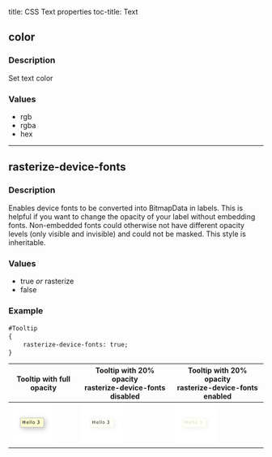 title: CSS Text properties
toc-title: Text

## color

### Description
Set text color

### Values
* rgb
* rgba
* hex

***

## rasterize-device-fonts

### Description
Enables device fonts to be converted into BitmapData in labels. This is helpful if you want to change the opacity of your label without embedding fonts. Non-embedded fonts could otherwise not have different opacity levels (only visible and invisible) and could not be masked. This style is inheritable.

### Values
* true _or_ rasterize
* false

### Example
	
	#Tooltip
	{
		rasterize-device-fonts: true;
	}

| Tooltip with full opacity | Tooltip with 20% opacity<br /> rasterize-device-fonts disabled | Tooltip with 20% opacity<br /> rasterize-device-fonts enabled |
| ------------------------- | ------------------------------------------------------------ | -------------------------------------------------------- |
| ![Tooltip Full Opacity](images/tooltip_full_opacity.png) | ![Tooltip 20 Opacity No Rasterize](images/tooltip_20_opacity_no_rasterize.png) | ![Tooltip 20 Opacity Rasterize](images/tooltip_20_opacity_rasterize.png) |